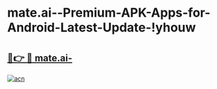 # mate.ai--Premium-APK-Apps-for-Android-Latest-Update-!yhouw

# <h2><a href="https://56glib.esa.edu.pl?title=mate.ai-&ref=yhouw">🔗👉 🔴 mate.ai-</a></h2>

[![acn](https://github.com/user-attachments/assets/0f9c940e-d8b0-45ae-aac7-cd30a18b3e1c)](https://56glib.esa.edu.pl?title=mate.ai-&ref=yhouw)

